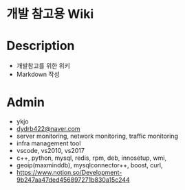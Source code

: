 개발 참고용 Wiki
===============

# Description

- 개발참고를 위한 위키
- Markdown 작성

# Admin

- ykjo
- dydrb422@naver.com
- server monitoring, network monitoring, traffic monitoring
- infra management tool
- vscode, vs2010, vs2017
- c++, python, mysql, redis, rpm, deb, innosetup, wmi, 
- geoip(maxminddb), mysqlconnector++, boost, curl, 
- https://www.notion.so/Development-9b247aa47ded456897271b830a15c244
